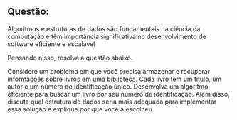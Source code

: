 ## Questão:

Algoritmos e estruturas de dados são fundamentais na ciência da computação e têm importância significativa no desenvolvimento de software eficiente e escalável

Pensando nisso, resolva a questão abaixo.

Considere um problema em que você precisa armazenar e recuperar informações sobre livros em uma biblioteca. Cada livro tem um título, um autor e um número de identificação único. Desenvolva um algoritmo eficiente para buscar um livro por seu número de identificação. Além disso, discuta qual estrutura de dados seria mais adequada para implementar essa solução e explique por que você a escolheu.
